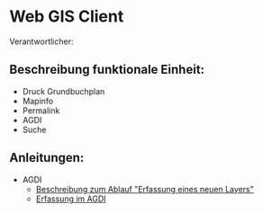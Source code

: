 # Web GIS Client
Verantwortlicher: 

## Beschreibung funktionale Einheit:
* Druck Grundbuchplan
* Mapinfo
* Permalink
* AGDI
* Suche

## Anleitungen:
* AGDI
  * [Beschreibung zum Ablauf "Erfassung eines neuen Layers"](https://github.com/bjsvwcur/Dokumentenablage_Funktionale_Einheiten/blob/master/web_gis_client/AGDI/AGDI_Layer_neu.md)
  * [Erfassung im AGDI](https://github.com/bjsvwcur/Dokumentenablage_Funktionale_Einheiten/blob/master/web_gis_client/AGDI/Erfassung_AGDI.md)
